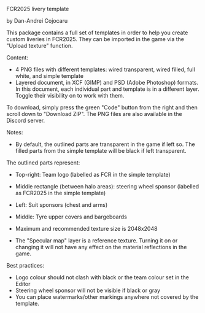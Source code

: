 FCR2025 livery template

by Dan-Andrei Cojocaru

This package contains a full set of templates in order to help you create custom liveries in FCR2025. They can be imported in the game via the "Upload texture" function.

Content:
- 4 PNG files with different templates: wired transparent, wired filled, full white, and simple template
- Layered document, in XCF (GIMP) and PSD (Adobe Photoshop) formats. In this document, each individual part and template is in a different layer. Toggle their visibility on to work with them.

To download, simply press the green "Code" button from the right and then scroll down to "Download ZIP". The PNG files are also available in the Discord server.

Notes:
- By default, the outlined parts are transparent in the game if left so. The filled parts from the simple template will be black if left transparent.

The outlined parts represent:
- Top-right: Team logo (labelled as FCR in the simple template)
- Middle rectangle (between halo areas): steering wheel sponsor (labelled as FCR2025 in the simple template)
- Left: Suit sponsors (chest and arms)
- Middle: Tyre upper covers and bargeboards

- Maximum and recommended texture size is 2048x2048

- The "Specular map" layer is a reference texture. Turning it on or changing it will not have any effect on the material reflections in the game.

Best practices:
- Logo colour should not clash with black or the team colour set in the Editor
- Steering wheel sponsor will not be visible if black or gray
- You can place watermarks/other markings anywhere not covered by the template.
